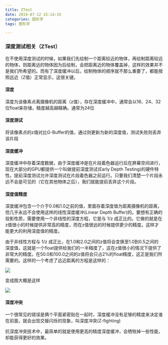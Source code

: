 ```yaml
---
title: ZTest
date: 2019-07-12 15:14:15
categories: 图形学
tags: 图形学

---
```


### 深度测试相关（ZTest）

在不使用深度测试的时候，如果我们先绘制一个距离较近的物体，再绘制距离较远的物体，则距离远的物体因为后绘制，会把距离近的物体覆盖掉，这样的效果并不是我们所希望的。而有了深度缓冲以后，绘制物体的顺序就不那么重要了，都能按照远近（Z值）正常显示，这很关键。

#### 深度

深度为该像素点离摄像机的距离（z值），存在深度缓冲中，通常会以16、24、32位float来存储，精度越高越精确。通常为24位

#### 深度测试

将该像素点的z值对比G-Buffer的值，通过则更新为新的深度值，测试失败则丢弃该片段

#### 深度缓冲

深度缓冲中存着深度数据，由于深度缓冲是在片段着色器运行后在屏幕空间进行，现在大部分的GPU都提供一个叫做提前深度测试(Early Depth Testing)的硬件特性。提前深度测试允许深度测试在片段着色器之前运行。只要我们清楚一个片段永远不会是可见的（它在其他物体之后），我们就能提前丢弃这个片段。

#### 深度值精度

深度缓冲包含一个介于0.0和1.0之前的值，里面存着深度值为距离摄像机的距离，但几乎永远不会使用这样的线性深度缓冲(Linear Depth Buffer)的。要想有正确的投影性质，需要使用一个非线性的深度方程，它是与 1/z 成正比的。它做的就是在z值很小的时候提供非常高的精度，而在z值很远的时候提供更少的精度。这样才能更大的利用深度值的精度。

由于非线性方程与 1/z 成正比，在1.0和2.0之间的z值将会变换至1.0到0.5之间的深度值，这就是一个float提供给我们的一半精度了，这在z值很小的情况下提供了非常大的精度。在50.0和100.0之间的z值将会只占2%的float精度，这正是我们所需要的。这样的一个考虑了远近距离的方程是这样的：

![](https://i.loli.net/2019/07/09/5d24b2e0ecc0249057.png)

变成图大概是这样

![](https://i.loli.net/2019/07/09/5d24b30817a6873744.png)

#### 深度冲突

一个很常见的错误是俩个平面紧密贴在一起时，深度缓冲没有足够的精度来决定谁在前面，就会出现交替闪烁的现象，叫深度冲突(Z-fighting)

抗深度冲突技术中，最简单的就是使用更高的精度深度缓冲，会牺牲掉一些性能，却能获得更好的效果。